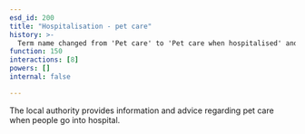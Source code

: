 ```yaml
---
esd_id: 200
title: "Hospitalisation - pet care"
history: >-
  Term name changed from 'Pet care' to 'Pet care when hospitalised' and scope notes added in version 2.02. Term name changed from 'Pet care when hospitalised' to 'Social services - hospitalisation - pet care' in version 3.00. Name changed to 'Hospitalisation - pet care' in version 4.00.
function: 150
interactions: [8]
powers: []
internal: false

---
```


The local authority provides information and advice regarding pet care when people go into hospital.

